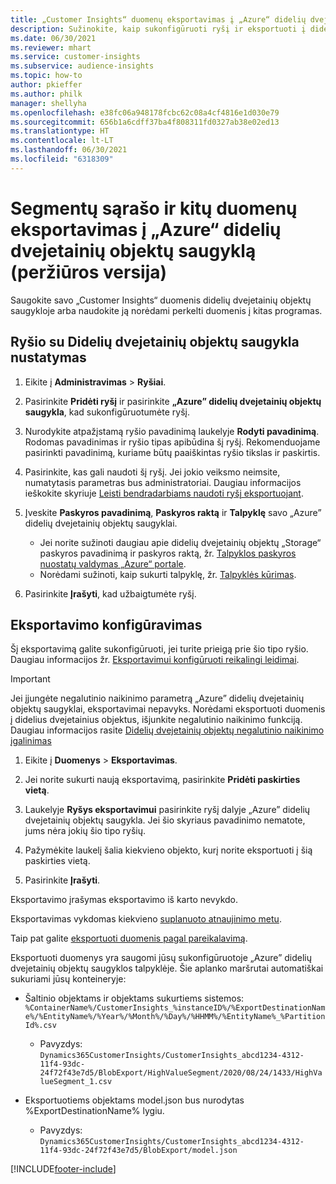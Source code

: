 ```yaml
---
title: „Customer Insights“ duomenų eksportavimas į „Azure“ didelių dvejetainių objektų saugyklą
description: Sužinokite, kaip sukonfigūruoti ryšį ir eksportuoti į didelių dvejetainių objektų saugyklą.
ms.date: 06/30/2021
ms.reviewer: mhart
ms.service: customer-insights
ms.subservice: audience-insights
ms.topic: how-to
author: pkieffer
ms.author: philk
manager: shellyha
ms.openlocfilehash: e38fc06a948178fcbc62c08a4cf4816e1d030e79
ms.sourcegitcommit: 656b1a6cdff37ba4f808311fd0327ab38e02ed13
ms.translationtype: HT
ms.contentlocale: lt-LT
ms.lasthandoff: 06/30/2021
ms.locfileid: "6318309"
---
```

# <a name="export-segment-list-and-other-data-to-azure-blob-storage-preview"></a>Segmentų sąrašo ir kitų duomenų eksportavimas į „Azure“ didelių dvejetainių objektų saugyklą (peržiūros versija)

Saugokite savo „Customer Insights“ duomenis didelių dvejetainių objektų saugykloje arba naudokite ją norėdami perkelti duomenis į kitas programas.

## <a name="set-up-the-connection-to-blob-storage"></a>Ryšio su Didelių dvejetainių objektų saugykla nustatymas

1. Eikite į **Administravimas** > **Ryšiai**.

1. Pasirinkite **Pridėti ryšį** ir pasirinkite **„Azure” didelių dvejetainių objektų saugykla**, kad sukonfigūruotumėte ryšį.

1. Nurodykite atpažįstamą ryšio pavadinimą laukelyje **Rodyti pavadinimą**. Rodomas pavadinimas ir ryšio tipas apibūdina šį ryšį. Rekomenduojame pasirinkti pavadinimą, kuriame būtų paaiškintas ryšio tikslas ir paskirtis.

1. Pasirinkite, kas gali naudoti šį ryšį. Jei jokio veiksmo neimsite, numatytasis parametras bus administratoriai. Daugiau informacijos ieškokite skyriuje [Leisti bendradarbiams naudoti ryšį eksportuojant](connections.md#allow-contributors-to-use-a-connection-for-exports).

1. Įveskite **Paskyros pavadinimą**, **Paskyros raktą** ir **Talpyklę** savo „Azure” didelių dvejetainių objektų saugyklai.
    - Jei norite sužinoti daugiau apie didelių dvejetainių objektų „Storage“ paskyros pavadinimą ir paskyros raktą, žr. [Talpyklos paskyros nuostatų valdymas „Azure“ portale](/azure/storage/common/storage-account-manage).
    - Norėdami sužinoti, kaip sukurti talpyklę, žr. [Talpyklės kūrimas](/azure/storage/blobs/storage-quickstart-blobs-portal#create-a-container).

1. Pasirinkite **Įrašyti**, kad užbaigtumėte ryšį. 

## <a name="configure-an-export"></a>Eksportavimo konfigūravimas

Šį eksportavimą galite sukonfigūruoti, jei turite prieigą prie šio tipo ryšio. Daugiau informacijos žr. [Eksportavimui konfigūruoti reikalingi leidimai](export-destinations.md#set-up-a-new-export).

> [!IMPORTANT]
> Jei įjungėte negalutinio naikinimo parametrą „Azure” didelių dvejetainių objektų saugyklai, eksportavimai nepavyks. Norėdami eksportuoti duomenis į didelius dvejetainius objektus, išjunkite negalutinio naikinimo funkciją. Daugiau informacijos rasite [Didelių dvejetainių objektų negalutinio naikinimo įgalinimas](/azure/storage/blobs/soft-delete-blob-enable.md)

1. Eikite į **Duomenys** > **Eksportavimas**.

1. Jei norite sukurti naują eksportavimą, pasirinkite **Pridėti paskirties vietą**.

1. Laukelyje **Ryšys eksportavimui** pasirinkite ryšį dalyje „Azure” didelių dvejetainių objektų saugykla. Jei šio skyriaus pavadinimo nematote, jums nėra jokių šio tipo ryšių.

1. Pažymėkite laukelį šalia kiekvieno objekto, kurį norite eksportuoti į šią paskirties vietą.

1. Pasirinkite **Įrašyti**.

Eksportavimo įrašymas eksportavimo iš karto nevykdo.

Eksportavimas vykdomas kiekvieno [suplanuoto atnaujinimo metu](system.md#schedule-tab).     

Taip pat galite [eksportuoti duomenis pagal pareikalavimą](export-destinations.md#run-exports-on-demand). 

Eksportuoti duomenys yra saugomi jūsų sukonfigūruotoje „Azure” didelių dvejetainių objektų saugyklos talpyklėje. Šie aplanko maršrutai automatiškai sukuriami jūsų konteineryje:

- Šaltinio objektams ir objektams sukurtiems sistemos:  
  `%ContainerName%/CustomerInsights_%instanceID%/%ExportDestinationName%/%EntityName%/%Year%/%Month%/%Day%/%HHMM%/%EntityName%_%PartitionId%.csv`  
  - Pavyzdys: `Dynamics365CustomerInsights/CustomerInsights_abcd1234-4312-11f4-93dc-24f72f43e7d5/BlobExport/HighValueSegment/2020/08/24/1433/HighValueSegment_1.csv`
 
- Eksportuotiems objektams model.json bus nurodytas %ExportDestinationName% lygiu.  
  - Pavyzdys: `Dynamics365CustomerInsights/CustomerInsights_abcd1234-4312-11f4-93dc-24f72f43e7d5/BlobExport/model.json`

[!INCLUDE[footer-include](../includes/footer-banner.md)]
